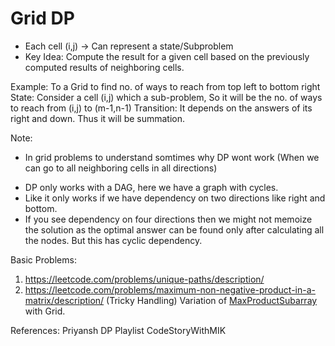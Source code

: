 # Grid DP

- Each cell (i,j) -> Can represent a state/Subproblem
- Key Idea: Compute the result for a given cell based on the previously computed results of neighboring cells.

Example:
To a Grid to find no. of ways to reach from top left to bottom right
State: 
Consider a cell (i,j) which a sub-problem, So it will be the no. of ways to reach from (i,j) to (m-1,n-1)
Transition:
It depends on the answers of its right and down. Thus it will be summation.

Note:
+ In grid problems to understand somtimes why DP wont work (When we can go to all neighboring cells in all directions)
- DP only works with a DAG, here we have a graph with cycles.
- Like it only works if we have dependency on two directions like right and bottom.
- If you see dependency on four directions then we might not memoize the solution as the optimal answer can be found only after calculating all the nodes. But this has cyclic dependency.



Basic Problems:
1. https://leetcode.com/problems/unique-paths/description/
2. https://leetcode.com/problems/maximum-non-negative-product-in-a-matrix/description/ (Tricky Handling) Variation of [MaxProductSubarray](https://leetcode.com/problems/maximum-product-subarray/description/) with Grid.



References:
Priyansh DP Playlist
CodeStoryWithMIK
